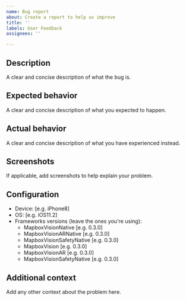 ```yaml
---
name: Bug report
about: Create a report to help us improve
title: ''
labels: User Feedback
assignees: ''

---
```


## Description
A clear and concise description of what the bug is.

## Expected behavior
A clear and concise description of what you expected to happen.

## Actual behavior
A clear and concise description of what you have experienced instead.

## Screenshots
If applicable, add screenshots to help explain your problem.

## Configuration
 - Device: [e.g. iPhone8]
 - OS: [e.g. iOS11.2]
 - Frameworks versions (leave the ones you're using):
   - MapboxVisionNative [e.g. 0.3.0]
   - MapboxVisionARNative [e.g. 0.3.0]
   - MapboxVisionSafetyNative [e.g. 0.3.0]
   - MapboxVision [e.g. 0.3.0]
   - MapboxVisionAR [e.g. 0.3.0]
   - MapboxVisionSafetyNative [e.g. 0.3.0]

## Additional context
Add any other context about the problem here.
